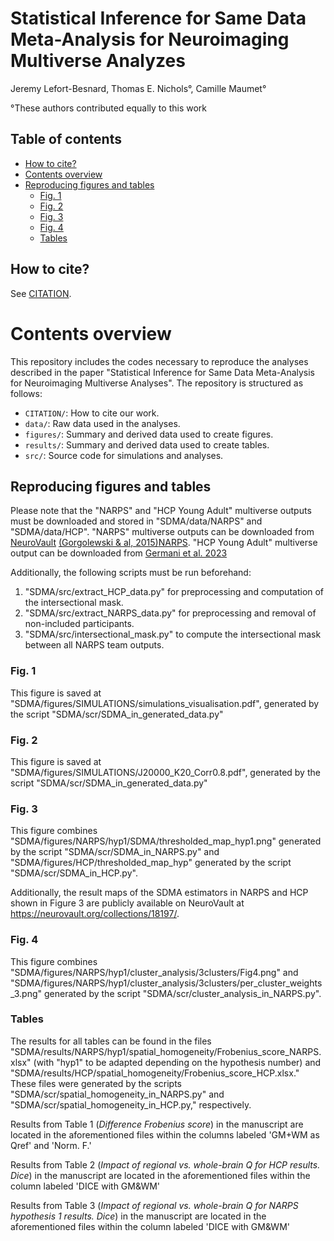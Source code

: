
# Statistical Inference for Same Data Meta-Analysis for Neuroimaging Multiverse Analyzes

Jeremy Lefort-Besnard, Thomas E. Nichols°, Camille Maumet°

°These authors contributed equally to this work

## Table of contents
   * [How to cite?](#how-to-cite)
   * [Contents overview](#contents-overview)
   * [Reproducing figures and tables](#reproducing-figures-and-tables)
      * [Fig. 1](#fig-1)
      * [Fig. 2](#fig-2)
      * [Fig. 3](#fig-3)
      * [Fig. 4](#fig-4)
      * [Tables](#tables)

## How to cite?

See [CITATION](CITATION).

# Contents overview

This repository includes the codes necessary to reproduce the analyses described in the paper "Statistical Inference for Same Data Meta-Analysis for Neuroimaging Multiverse Analyses". The repository is structured as follows:
- `CITATION/`: How to cite our work.
- `data/`: Raw data used in the analyses.
- `figures/`: Summary and derived data used to create figures.
- `results/`: Summary and derived data used to create tables.
- `src/`: Source code for simulations and analyses.

## Reproducing figures and tables

Please note that the "NARPS" and "HCP Young Adult" multiverse outputs must be downloaded and stored in "SDMA/data/NARPS" and "SDMA/data/HCP".
"NARPS" multiverse outputs can be downloaded from [NeuroVault](https://www.neurovault.org) [(Gorgolewski & al, 2015)](https://www.frontiersin.org/articles/10.3389/fninf.2015.00008/full)[NARPS](https://github.com/poldrack/narps/tree/master/ImageAnalyses).
"HCP Young Adult" multiverse output can be downloaded from [Germani et al. 2023](https://arxiv.org/pdf/2312.14493)

Additionally, the following scripts must be run beforehand:

1. "SDMA/src/extract_HCP_data.py" for preprocessing and computation of the intersectional mask.
2. "SDMA/src/extract_NARPS_data.py" for preprocessing and removal of non-included participants.
3. "SDMA/src/intersectional_mask.py" to compute the intersectional mask between all NARPS team outputs.

### Fig. 1
This figure is saved at "SDMA/figures/SIMULATIONS/simulations_visualisation.pdf", generated by the script "SDMA/scr/SDMA_in_generated_data.py"

### Fig. 2
This figure is saved at "SDMA/figures/SIMULATIONS/J20000_K20_Corr0.8.pdf", generated by the script "SDMA/scr/SDMA_in_generated_data.py"

### Fig. 3
This figure combines "SDMA/figures/NARPS/hyp1/SDMA/thresholded_map_hyp1.png" generated by the script "SDMA/scr/SDMA_in_NARPS.py" and "SDMA/figures/HCP/thresholded_map_hyp" generated by the script "SDMA/scr/SDMA_in_HCP.py".

Additionally, the result maps of the SDMA estimators in NARPS and HCP shown in Figure 3 are publicly available on NeuroVault at https://neurovault.org/collections/18197/.

### Fig. 4
This figure combines "SDMA/figures/NARPS/hyp1/cluster_analysis/3clusters/Fig4.png" and "SDMA/figures/NARPS/hyp1/cluster_analysis/3clusters/per_cluster_weights_3.png" generated by the script "SDMA/scr/cluster_analysis_in_NARPS.py".

### Tables
The results for all tables can be found in the files "SDMA/results/NARPS/hyp1/spatial_homogeneity/Frobenius_score_NARPS.xlsx" (with "hyp1" to be adapted depending on the hypothesis number) and "SDMA/results/HCP/spatial_homogeneity/Frobenius_score_HCP.xlsx." These files were generated by the scripts "SDMA/scr/spatial_homogeneity_in_NARPS.py" and "SDMA/scr/spatial_homogeneity_in_HCP.py," respectively.

Results from Table 1 (*Difference Frobenius score*) in the manuscript are located in the aforementioned files within the columns labeled 'GM+WM as Qref' and 'Norm. F.'

Results from Table 2 (*Impact of regional vs. whole-brain Q for HCP results. Dice*) in the manuscript are located in the aforementioned files within the column labeled 'DICE with GM&WM'

Results from Table 3 (*Impact of regional vs. whole-brain Q for NARPS hypothesis 1 results. Dice*) in the manuscript are located in the aforementioned files within the column labeled 'DICE with GM&WM'

